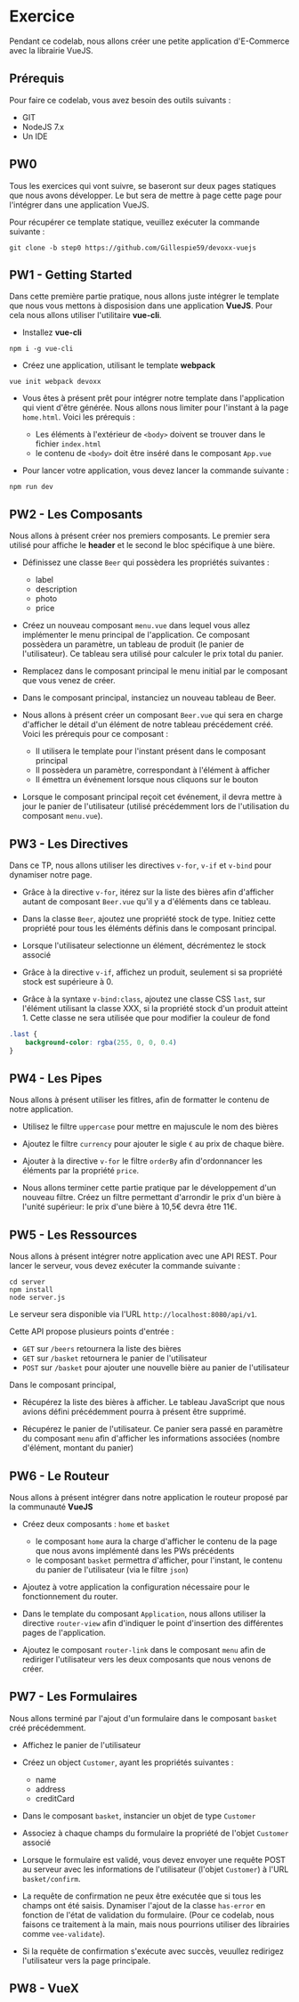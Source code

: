 # Exercice

Pendant ce codelab, nous allons créer une petite application d'E-Commerce avec la librairie VueJS. 

## Prérequis

Pour faire ce codelab, vous avez besoin des outils suivants :  

* GIT
* NodeJS 7.x
* Un IDE

## PW0

Tous les exercices qui vont suivre, se baseront sur deux pages statiques que nous avons développer. 
Le but sera de mettre à page cette page pour l'intégrer dans une application VueJS. 

Pour récupérer ce template statique, veuillez exécuter la commande suivante : 

```shell
git clone -b step0 https://github.com/Gillespie59/devoxx-vuejs
```

## PW1 - Getting Started

Dans cette première partie pratique, nous allons juste intégrer le template que nous vous mettons à disposision dans une application **VueJS**. 
Pour cela nous allons utiliser l'utilitaire **vue-cli**. 

* Installez **vue-cli**

```shell
npm i -g vue-cli
```

* Créez une application, utilisant le template **webpack**

```shell
vue init webpack devoxx
```

* Vous êtes à présent prêt pour intégrer notre template dans l'application qui vient d'être générée. Nous allons nous limiter pour l'instant
à la page `home.html`. Voici les prérequis : 
    * Les éléments à l'extérieur de `<body>` doivent se trouver dans le fichier `index.html`
    * le contenu de `<body>` doit être inséré dans le composant `App.vue`

* Pour lancer votre application, vous devez lancer la commande suivante : 

```shell
npm run dev
```
## PW2 - Les Composants

Nous allons à présent créer nos premiers composants. Le premier sera utilisé pour affiche le **header** et le second le bloc spécifique à une bière. 

* Définissez une classe `Beer` qui possèdera les propriétés suivantes : 
    * label
    * description
    * photo
    * price

* Créez un nouveau composant `menu.vue` dans lequel vous allez implémenter le menu principal de l'application. Ce composant possèdera un paramètre, un tableau de produit (le panier de l'utilisateur). Ce tableau sera utilisé pour calculer le prix total du panier. 

* Remplacez dans le composant principal le menu initial par le composant que vous venez de créer.

* Dans le composant principal, instanciez un nouveau tableau de Beer.

* Nous allons à présent créer un composant `Beer.vue` qui sera en charge d'afficher le détail d'un élément de notre tableau précédement créé. Voici les prérequis pour ce composant : 
    * Il utilisera le template pour l'instant présent dans le composant principal
    * Il possèdera un paramètre, correspondant à l'élément à afficher
    * Il émettra un événement lorsque nous cliquons sur le bouton

* Lorsque le composant principal reçoit cet événement, il devra mettre à jour le panier de l'utilisateur (utilisé précédemment lors de l'utilisation du composant `menu.vue`).

## PW3 - Les Directives

Dans ce TP, nous allons utiliser les directives `v-for`, `v-if` et `v-bind` pour dynamiser notre page.

* Grâce à la directive  `v-for`, itérez sur la liste des bières afin d'afficher autant de composant `Beer.vue` qu'il y a d'éléments dans ce tableau.

* Dans la classe `Beer`, ajoutez une propriété stock de type. Initiez cette propriété pour tous les éléménts définis dans le composant principal.

* Lorsque l'utilisateur selectionne un élément, décrémentez le stock associé

* Grâce à la directive `v-if`, affichez un produit, seulement si sa propriété stock est supérieure à 0.

* Grâce à la syntaxe `v-bind:class`, ajoutez une classe CSS `last`, sur l'élément utilisant la classe XXX, si la propriété stock d'un produit atteint 1. Cette classe ne sera utilisée que pour modifier la couleur de fond 

```css
.last {
    background-color: rgba(255, 0, 0, 0.4)
}
```

## PW4 - Les Pipes

Nous allons à présent utiliser les fitlres, afin de formatter le contenu de notre application. 

* Utilisez le filtre `uppercase` pour mettre en majuscule le nom des bières

* Ajoutez le filtre `currency` pour ajouter le sigle `€` au prix de chaque bière.

* Ajouter à la directive `v-for` le filtre `orderBy` afin d'ordonnancer les éléments par la propriété `price`.

* Nous allons terminer cette partie pratique par le développement d'un nouveau filtre. Créez un filtre permettant d'arrondir
le prix d'un bière à l'unité supérieur: le prix d'une bière à 10,5€ devra être 11€.

## PW5 - Les Ressources

Nous allons à présent intégrer notre application avec une API REST. 
Pour lancer le serveur, vous devez exécuter la commande suivante :

```shell
cd server
npm install
node server.js
```

Le serveur sera disponible via l'URL `http://localhost:8080/api/v1`.

Cette API propose plusieurs points d'entrée :

- `GET` sur `/beers` retournera la liste des bières
- `GET` sur `/basket`  retournera le panier de l'utilisateur
- `POST` sur `/basket` pour ajouter une nouvelle bière au panier de l'utilisateur

Dans le composant principal,

* Récupérez la liste des bières à afficher. Le tableau JavaScript que nous avions défini précédemment pourra 
à présent être supprimé. 

* Récupérez le panier de l'utilisateur. Ce panier sera passé en paramètre du composant `menu` afin d'afficher les informations associées (nombre d'élément, montant du panier)

## PW6 - Le Routeur

Nous allons à présent intégrer dans notre application le routeur proposé par la communauté **VueJS**

* Créez deux composants : `home` et `basket`
  * le composant `home` aura la charge d'afficher le contenu de la page que nous avons implémenté dans les PWs précédents
  * le composant `basket` permettra d'afficher, pour l'instant, le contenu du panier de l'utilisateur (via le filtre `json`)

* Ajoutez à votre application la configuration nécessaire pour le fonctionnement du router. 

* Dans le template du composant `Application`, nous allons utiliser la directive `router-view` afin d'indiquer le point d'insertion des différentes pages de l'application.

- Ajoutez le composant `router-link` dans le composant `menu` afin de rediriger l'utilisateur vers les deux composants que nous venons de créer.

## PW7 - Les Formulaires

Nous allons terminé par l'ajout d'un formulaire dans le composant `basket` créé précédemment. 

- Affichez le panier de l'utilisateur

- Créez un object `Customer`, ayant les propriétés suivantes :
	- name
	- address
	- creditCard

- Dans le composant `basket`, instancier un objet de type `Customer`

- Associez à chaque champs du formulaire la propriété de l'objet `Customer` associé

- Lorsque le formulaire est validé, vous devez envoyer une requête POST au serveur avec les informations de l'utilisateur (l'objet `Customer`)
à l'URL `basket/confirm`.

- La requête de confirmation ne peux être exécutée que si tous les champs ont été saisis. Dynamiser l'ajout de la classe `has-error` en fonction de l'état de validation du formulaire.
(Pour ce codelab, nous faisons ce traitement à la main, mais nous pourrions utiliser des librairies comme `vee-validate`).

- Si la requête de confirmation s'exécute avec succès, veuullez redirigez l'utilisateur vers la page principale. 

## PW8 - VueX

